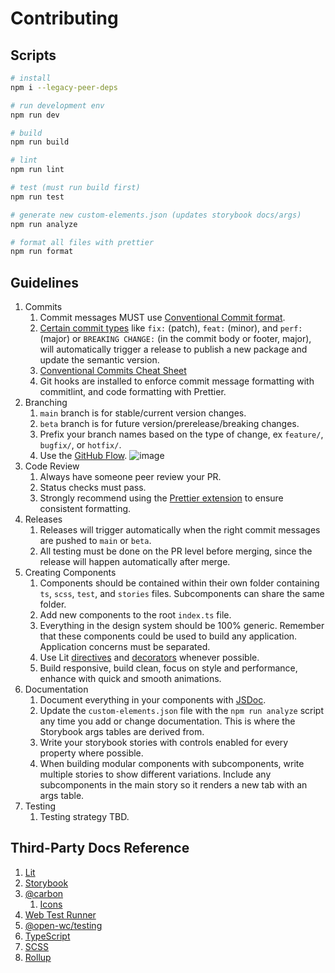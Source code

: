 # Contributing

## Scripts

```bash
# install
npm i --legacy-peer-deps

# run development env
npm run dev

# build
npm run build

# lint
npm run lint

# test (must run build first)
npm run test

# generate new custom-elements.json (updates storybook docs/args)
npm run analyze

# format all files with prettier
npm run format
```

## Guidelines

1. Commits
   1. Commit messages MUST use [Conventional Commit format](https://www.conventionalcommits.org).
   1. [Certain commit types](https://semantic-release.gitbook.io/semantic-release/#commit-message-format) like `fix:` (patch), `feat:` (minor), and `perf:` (major) or `BREAKING CHANGE:` (in the commit body or footer, major), will automatically trigger a release to publish a new package and update the semantic version.
   1. [Conventional Commits Cheat Sheet](https://gist.github.com/Zekfad/f51cb06ac76e2457f11c80ed705c95a3)
   1. Git hooks are installed to enforce commit message formatting with commitlint, and code formatting with Prettier.
1. Branching
   1. `main` branch is for stable/current version changes.
   1. `beta` branch is for future version/prerelease/breaking changes.
   1. Prefix your branch names based on the type of change, ex `feature/`, `bugfix/`, or `hotfix/`.
   1. Use the [GitHub Flow](https://docs.github.com/en/get-started/quickstart/github-flow).
      ![image](https://i0.wp.com/build5nines.com/wp-content/uploads/2018/01/GitHub-Flow.png)
1. Code Review
   1. Always have someone peer review your PR.
   1. Status checks must pass.
   1. Strongly recommend using the [Prettier extension](https://marketplace.visualstudio.com/items?itemName=esbenp.prettier-vscode) to ensure consistent formatting.
1. Releases
   1. Releases will trigger automatically when the right commit messages are pushed to `main` or `beta`.
   1. All testing must be done on the PR level before merging, since the release will happen automatically after merge.
1. Creating Components
   1. Components should be contained within their own folder containing `ts`, `scss`, `test`, and `stories` files. Subcomponents can share the same folder.
   1. Add new components to the root `index.ts` file.
   1. Everything in the design system should be 100% generic. Remember that these components could be used to build any application. Application concerns must be separated.
   1. Use Lit [directives](https://lit.dev/docs/templates/directives/) and [decorators](https://lit.dev/docs/components/decorators/) whenever possible.
   1. Build responsive, build clean, focus on style and performance, enhance with quick and smooth animations.
1. Documentation
   1. Document everything in your components with [JSDoc](https://custom-elements-manifest.open-wc.org/analyzer/getting-started/#supported-jsdoc).
   1. Update the `custom-elements.json` file with the `npm run analyze` script any time you add or change documentation. This is where the Storybook args tables are derived from.
   1. Write your storybook stories with controls enabled for every property where possible.
   1. When building modular components with subcomponents, write multiple stories to show different variations. Include any subcomponents in the main story so it renders a new tab with an args table.
1. Testing
   1. Testing strategy TBD.

## Third-Party Docs Reference

1. [Lit](https://lit.dev/docs/)
1. [Storybook](https://storybook.js.org/docs/7.0/web-components/get-started/introduction)
1. [@carbon](https://github.com/carbon-design-system/carbon)
   1. [Icons](https://github.com/carbon-design-system/carbon/tree/main/packages/icons)
1. [Web Test Runner](https://modern-web.dev/docs/test-runner/overview/)
1. [@open-wc/testing](https://open-wc.org/docs/testing/testing-package/)
1. [TypeScript](https://www.typescriptlang.org/docs/)
1. [SCSS](https://sass-lang.com/guide)
1. [Rollup](https://rollupjs.org/guide/en/)
